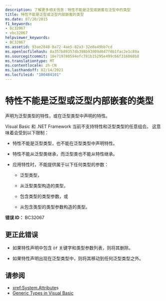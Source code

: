 ```yaml
---
description: 了解更多相关信息：特性不能是泛型或嵌套在泛型中的类型
title: 特性不能是泛型或泛型内部嵌套的类型
ms.date: 07/20/2015
f1_keywords:
- bc32067
- vbc32067
helpviewer_keywords:
- BC32067
ms.assetid: 93ae2848-0a72-4ae5-82a3-32e0a49bb7cd
ms.openlocfilehash: 0a357b89357db398b93009d047f0b1fac2e1c89a
ms.sourcegitcommit: 10e719780594efc781b15295e499c66f316068b8
ms.translationtype: MT
ms.contentlocale: zh-CN
ms.lasthandoff: 02/14/2021
ms.locfileid: "100484101"
---
```

# <a name="attributes-cannot-be-generics-or-types-nested-inside-generics"></a>特性不能是泛型或泛型内部嵌套的类型

声明为泛型类型的特性，或在泛型类型中声明的特性。

Visual Basic 和 .NET Framework 当前不支持特性和泛型类型的任意组合。 这意味着会受到以下限制：

- 特性不能是泛型类型，也不能在泛型类型中声明特性。

- 特性不能从泛型类继承，而泛型类也不能从特性继承。

- 应用特性时，不能提供属于以下任何类型的参数：

  - 泛型类型，

  - 从泛型类型构造的类型，

  - 包含类型的类型参数，或

  - 从包含类型的类型参数构造的类型。

**错误 ID：** BC32067

## <a name="to-correct-this-error"></a>更正此错误

- 如果特性声明中包含 `Of` 关键字和类型参数列表，则将其删除。

- 如果特性声明出现在泛型类型中，则将其移动到任何泛型类型之外。

## <a name="see-also"></a>请参阅

- <xref:System.Attribute>s
- [Generic Types in Visual Basic](../programming-guide/language-features/data-types/generic-types.md)
